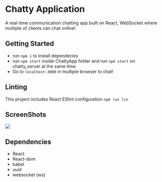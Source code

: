 # Chatty Application


A real-time communication chatting app built on React, WebSocket where multiple of clients can chat online!

## Getting Started

* run `npm i` to install dependecies 
* run `npm start` inside ChattyApp folder and run `npm start` on chatty_server at the same time
* Go to `localhost:3000` in multiple browser to chat!

## Linting

This project includes React ESlint configuration
`npm run lin`

## ScreenShots
![](https://github.com/DanielKwanUkYoo/ChattyApp/blob/master/docs/chattyApp.gif)

## Dependencies

* React
* React-dom
* babel
* uuid
* websocket (ws)
